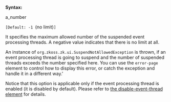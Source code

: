 **Syntax:**

<max-suspended-threads>a_number</max-suspended-threads>

`[Default: -1 `(no limit)`]`

It specifies the maximum allowed number of the suspended event
processing threads. A negative value indicates that there is no limit at
all.

An instance of
`org.zkoss.zk.ui.SuspendNotAllowedException` is thrown,
if an event processing thread is going to suspend and the number of
suspended threads exceeds the number specified here. You can use the
`error-page` element to control how to display this error, or catch the
exception and handle it in a different way.'

Notice that this option is applicable only if the event processing
thread is enabled (it is disabled by default). Please refer to [the disable-event-thread element]({{site.baseUrl}}/zk_config_ref/The_system-config_Element/The_disable-event-thread_Element)
for details.


